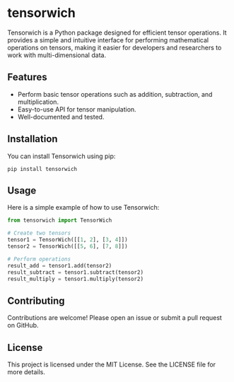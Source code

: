 # tensorwich

Tensorwich is a Python package designed for efficient tensor operations. It provides a simple and intuitive interface for performing mathematical operations on tensors, making it easier for developers and researchers to work with multi-dimensional data.

## Features

- Perform basic tensor operations such as addition, subtraction, and multiplication.
- Easy-to-use API for tensor manipulation.
- Well-documented and tested.

## Installation

You can install Tensorwich using pip:

```
pip install tensorwich
```

## Usage

Here is a simple example of how to use Tensorwich:

```python
from tensorwich import TensorWich

# Create two tensors
tensor1 = TensorWich([[1, 2], [3, 4]])
tensor2 = TensorWich([[5, 6], [7, 8]])

# Perform operations
result_add = tensor1.add(tensor2)
result_subtract = tensor1.subtract(tensor2)
result_multiply = tensor1.multiply(tensor2)
```

## Contributing

Contributions are welcome! Please open an issue or submit a pull request on GitHub.

## License

This project is licensed under the MIT License. See the LICENSE file for more details.